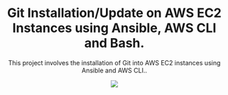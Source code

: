 <div align="center">
  <h1 align="center"> Git Installation/Update on AWS EC2 Instances using Ansible, AWS CLI and Bash.</h1>
  <p>This project involves the installation of Git into AWS EC2 instances using Ansible and AWS CLI..</p>
    <img src="https://github.com/user-attachments/assets/2c51f116-91ae-4d78-a0fc-bb5d35449b7b"/>
</div>

